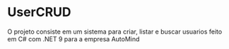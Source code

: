 # UserCRUD
O projeto consiste em um sistema para criar, listar e buscar usuarios feito em C# com .NET 9 para a empresa AutoMind
